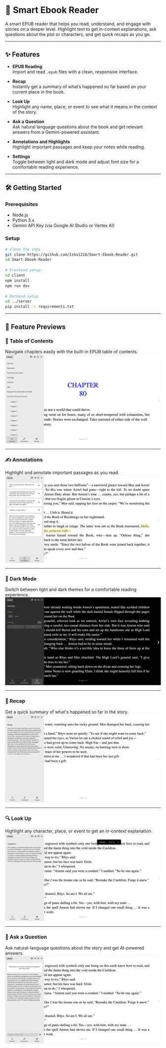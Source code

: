 # 📖 Smart Ebook Reader

A smart EPUB reader that helps you read, understand, and engage with stories on a deeper level. Highlight text to get in-context explanations, ask questions about the plot or characters, and get quick recaps as you go.

---

## ✨ Features

- **EPUB Reading**  
  Import and read `.epub` files with a clean, responsive interface.

- **Recap**  
  Instantly get a summary of what’s happened so far based on your current place in the book.

- **Look Up**  
  Highlight any name, place, or event to see what it means in the context of the story.

- **Ask a Question**  
  Ask natural language questions about the book and get relevant answers from a Gemini-powered assistant.

- **Annotations and Highlights**  
  Highlight important passages and keep your notes while reading.

- **Settings**  
  Toggle between light and dark mode and adjust font size for a comfortable reading experience.

---

## 🛠️ Getting Started

### Prerequisites

- Node.js
- Python 3.x
- Gemini API Key (via Google AI Studio or Vertex AI)

### Setup

```bash
# Clone the repo
git clone https://github.com/Isha1218/Smart-Ebook-Reader.git
cd Smart-Ebook-Reader

# Frontend setup
cd client
npm install
npm run dev

# Backend setup
cd ../server
pip install -r requirements.txt
```

---

## 📸 Feature Previews

### 📑 Table of Contents

Navigate chapters easily with the built-in EPUB table of contents.  
![TOC](screenshots/TOC_Ex.png)

---

### ✍️ Annotations

Highlight and annotate important passages as you read.  
![Annotations](screenshots/Highlight_Ex.png)

---

### 🌙 Dark Mode

Switch between light and dark themes for a comfortable reading experience.  
![Dark Mode](screenshots/Dark_Mode_Ex.png)

---

### 🧠 Recap

Get a quick summary of what's happened so far in the story.  
![Recap](screenshots/Recap_Ex.png)

---

### 🔍 Look Up

Highlight any character, place, or event to get an in-context explanation.  
![Look Up](screenshots/Lookup_Ex.png)

---

### 💬 Ask a Question

Ask natural-language questions about the story and get AI-powered answers.  
![Q&A](screenshots/QA_Ex.png)

